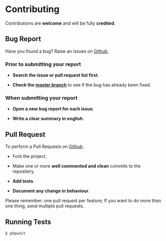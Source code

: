 # Contributing

Contributions are **welcome** and will be fully **credited**.

## Bug Report

Have you found a bug? Raise an issues on [Github](https://github.com/comodojo/extender.framework/issues).

### Prior to submitting your report

- **Search the issue or pull request list first**.

- **Check the [master branch](https://github.com/comodojo/extender.framework)** to see if the bug has already been fixed.

### When submitting your report

- **Open a new bug report for each issue**.

- **Write a clear summary in english**.

## Pull Request

To perform a Pull Requests on [Github](https://github.com/comodojo/extender.framework/pulls):

- Fork the project.

- Make one or more **well commented and clean** commits to the repository.

- **Add tests**.

- **Document any change in behaviour**.

Please remember: one pull request per feature; If you want to do more than one thing, send multiple pull requests.

## Running Tests

``` bash
$ phpunit
```
